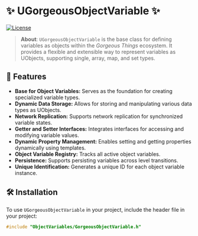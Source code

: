 # ✨ UGorgeousObjectVariable ✨

[![License](https://img.shields.io/badge/License-MIT-yellow.svg)](LICENSE)

>   **About**: `UGorgeousObjectVariable` is the base class for defining variables as objects within the *Gorgeous Things* ecosystem. It provides a flexible and extensible way to represent variables as UObjects, supporting single, array, map, and set types.

## 🚀 Features

* **Base for Object Variables:** Serves as the foundation for creating specialized variable types.
* **Dynamic Data Storage:** Allows for storing and manipulating various data types as UObjects.
* **Network Replication:** Supports network replication for synchronized variable states.
* **Getter and Setter Interfaces:** Integrates interfaces for accessing and modifying variable values.
* **Dynamic Property Management:** Enables setting and getting properties dynamically using templates.
* **Object Variable Registry:** Tracks all active object variables.
* **Persistence:** Supports persisting variables across level transitions.
* **Unique Identification:** Generates a unique ID for each object variable instance.

## 🛠️ Installation

To use `UGorgeousObjectVariable` in your project, include the header file in your project:

```cpp
#include "ObjectVariables/GorgeousObjectVariable.h"
